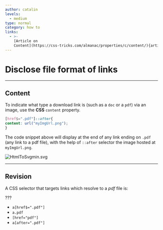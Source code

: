 ```yaml
---
author: catalin
levels:
  - medium
type: normal
category: how to
links:
  - >-
    [Article on
    Content](https://css-tricks.com/almanac/properties/c/content/){article}
---
```


# Disclose file format of links


---

## Content

To indicate what type a download link is (such as a `doc` or a `pdf`) via an image, use the **CSS** `content` property.

```css
[href$=".pdf"]::after{
content: url("myImgUrl.png");
}

```

The code snippet above will display at the end of any link ending on `.pdf` (any link to a pdf file), with the help of `::after` selector the image hosted at `myImgUrl.png`.

![HtmlToSvgmin.svg](https://img.enkipro.com/8f26f9636061d223af5673454e35cf06.png)


---

## Revision

A CSS selector that targets links which resolve to a *pdf* file is:

???

* `a[href$=".pdf"]`
* `a.pdf`
* `[href="pdf"]`
* `a[after=".pdf"]`
